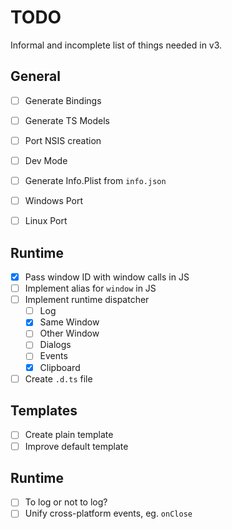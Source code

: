 # TODO

Informal and incomplete list of things needed in v3.

## General

- [ ] Generate Bindings
- [ ] Generate TS Models
- [ ] Port NSIS creation 
- [ ] Dev Mode
- [ ] Generate Info.Plist from `info.json`

- [ ] Windows Port
- [ ] Linux Port

## Runtime

- [x] Pass window ID with window calls in JS
- [ ] Implement alias for `window` in JS
- [ ] Implement runtime dispatcher
  - [ ] Log
  - [x] Same Window
  - [ ] Other Window
  - [ ] Dialogs
  - [ ] Events
  - [x] Clipboard
- [ ] Create `.d.ts` file

## Templates

- [ ] Create plain template
- [ ] Improve default template

## Runtime

- [ ] To log or not to log?
- [ ] Unify cross-platform events, eg. `onClose`